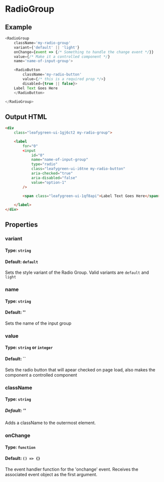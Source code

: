 # RadioGroup

## Example
```js
<RadioGroup
    className='my-radio-group'
    variant={'default' || 'light'}
    onChange={event => {/* Something to handle the change event */}}
    value={/* Make it a controlled component */}
    name='name-of-input-group'>

    <RadioButton 
        className='my-radio-button'
        value={/* this is a required prop */>}
        disabled={true || false}>
    Label Text Goes Here
    </RadioButton>

</RadioGroup>
```

## Output HTML
```html
<div 
    class="leafygreen-ui-1gj6ct2 my-radio-group">

    <label 
        for="0" 
        <input 
            id="0" 
            name="name-of-input-group" 
            type="radio" 
            class="leafygreen-ui-i6tne my-radio-button" 
            aria-checked="true" 
            aria-disabled="false" 
            value="option-1" 
        />
        
        <span class="leafygreen-ui-1qf8api">Label Text Goes Here</span>

    </label>
</div>
```

## Properties 

### variant 
#### Type: `string`
#### Default: `default`
Sets the style variant of the Radio Group. Valid variants are `default` and `light`

### name 
#### Type: `string`
#### Default: ''
Sets the name of the input group

### value 
#### Type: `string` or `integer`
#### Default: ``
Sets the radio button that will apear checked on page load, also makes the component a controlled component 

### className
#### Type: `string`
##### Default: ''
Adds a className to the outermost element.

### onChange 
#### Type: `function`
#### Default: `() => {}`
The event handler function for the 'onchange' event. Receives the associated event object as the first argument.
